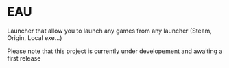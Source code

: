 # EAU
Launcher that allow you to launch any games from any launcher (Steam, Origin, Local exe...)

Please note that this project is currently under developement and awaiting a first release
